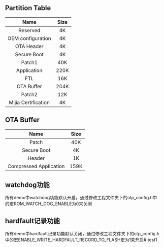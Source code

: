 ## Partition Table

|    Name  | Size |
|:--------:|:----:|
| Reserved |   4K |
| OEM configuration | 4K |
| OTA Header | 4K |
| Secure Boot | 4K |
| Patch1 | 40K |
| Application | 220K |
| FTL | 16K |
| OTA Buffer | 204K |
| Patch2 | 12K |
| Mijia Certification | 4K |

## OTA Buffer

|    Name  | Size |
|:--------:|:----:|
| Patch    | 40K  |
| Secure Boot | 4K |
| Header   | 1K   |
| Compressed Application | 159K |

## watchdog功能
所有demo中watchdog功能默认开启，通过修改工程文件夹下的otp_config.h中的宏ROM_WATCH_DOG_ENABLE为0来关闭

## hardfault记录功能
所有demo中hardfault记录功能默认关闭，通过修改工程文件夹下的otp_config.h中的宏ENABLE_WRITE_HARDFAULT_RECORD_TO_FLASH宏为1来开启# test1
